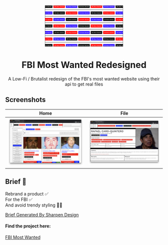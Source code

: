 <p align="center">
  <a href="https://fbi-fancy-listings.vercel.app/" target="_blank">
    <img width="250" src="./static/meta.jpg">
  </a>
</p>

<h1 align="center">FBI Most Wanted Redesigned</h1>
<p align="center">A Low-Fi / Brutalist redesign of the FBI's most wanted website using their api to get real files
</p>

## Screenshots

|                 Home                 |                 File                 |
| :----------------------------------: | :----------------------------------: |
| ![Home Page](./static/home-page.png) | ![File Page](./static/file-page.png) |

## Brief 📖

Rebrand a product ✅ <br/>
For the FBI ✅<br/>
And avoid trendy styling 🤷‍♂️

[Brief Generated By Sharpen Design](https://sharpen.design/)

#### Find the project here:

[FBI Most Wanted](https://fbi-fancy-listings.vercel.app/)

